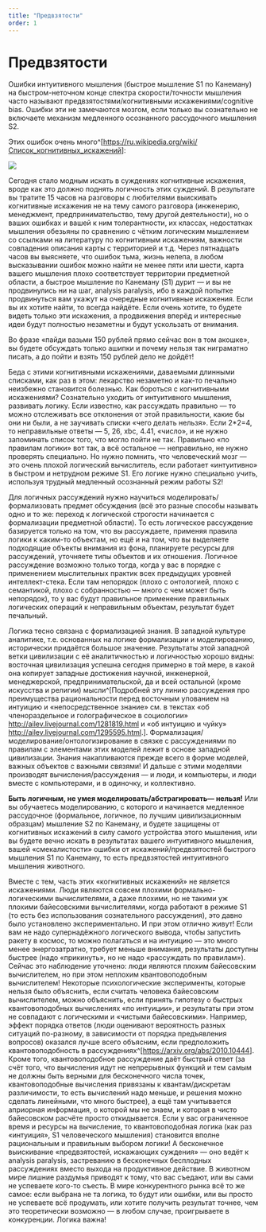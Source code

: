 ```yaml
---
title: "Предвзятости"
order: 1
---
```


# Предвзятости

Ошибки интуитивного мышления (быстрое мышление S1 по Канеману) на быстром-неточном конце спектра скорости/точности мышления часто называют предвзятостями/когнитивными искажениями/cognitive bias. Ошибки эти не замечаются мозгом, если только вы сознательно не включаете механизм медленного осознанного рассудочного мышления S2.

Этих ошибок очень много^[<https://ru.wikipedia.org/wiki/Список_когнитивных_искажений>]:

![](/ru/research/intellect-stack/33.png)

Сегодня стало модным искать в суждениях когнитивные искажения, вроде как это должно поднять логичность этих суждений. В результате вы тратите 15 часов на разговоры с любителями выискивать когнитивные искажения не на тему самого разговора (инженерию, менеджмент, предпринимательство, тему другой деятельности), но о ваших ошибках и вашей к ним толерантности, их классах, недостатках мышления обезьяны по сравнению с чётким логическим мышлением со ссылками на литературу по когнитивным искажениям, важности совпадения описания карты с территорией и т.д. Через пятнадцать часов вы выясняете, что ошибок тьма, жизнь нелепа, в любом высказывании ошибок можно найти не менее пяти или шести, карта вашего мышления плохо соответствует территории предметной области, а быстрое мышление по Канеману (S1) дурит — и вы не продвинулись ни на шаг, analysis paralysis, ибо в каждой попытке продвинуться вам укажут на очередные когнитивные искажения. Если вы их хотите найти, то всегда найдёте. Если очень хотите, то будете видеть только эти искажения, а продвижения вперёд и интересные идеи будут полностью незаметны и будут ускользать от внимания.

Во фразе «пайди вазьми 150 рублей прямо сейчас вон в том акошке», вы будете обсуждать только ашипки и почему нельзя так ниграматно писать, а до пойти и взять 150 рублей дело не дойдёт!

Беда с этими когнитивными искажениями, даваемыми длинными списками, как раз в этом: лекарство незаметно и как-то печально неизбежно становится болезнью. Как бороться с когнитивными искажениями? Сознательно уходить от интуитивного мышления, развивать логику. Если известно, как рассуждать правильно — то можно отслеживать все отклонения от этой правильности, какие бы они ни были, а не заучивать списки «чего делать нельзя». Если 2\*2=4, то неправильные ответы — 5, 26, xbc, 4.41, «число», и не нужно запоминать список того, что могло пойти не так. Правильно «по правилам логики» вот так, а всё остальное — неправильно, не нужно проверять специально. Но нужно помнить, что человеческий мозг — это очень плохой логический вычислитель, если работает «интуитивно» в быстром и нетрудном режиме S1. Его логике нужно специально учить, используя трудный медленный осознанный режим работы S2!

Для логичных рассуждений нужно научиться моделировать/формализовать предмет обсуждения (всё это разные способы называть одно и то же: переход к логической строгости начинается с формализации предметной области). То есть логическое рассуждение базируется только на том, что вы рассуждаете, применяя правила логики к каким-то объектам, но ещё и на том, что вы выделяете подходящие объекты внимания из фона, планируете ресурсы для рассуждений, уточняете типы объектов и их отношения. Логичное рассуждение возможно только тогда, когда у вас в порядке с применением мыслительных практик всех предыдущих уровней интеллект-стека. Если там непорядок (плохо с онтологией, плохо с семантикой, плохо с собранностью — много с чем может быть непорядок), то у вас будут правильное применение правильных логических операций к неправильным объектам, результат будет печальный.

Логика тесно связана с формализацией знания. В западной культуре аналитике, т.е. основанных на логике формализации и моделированию, исторически придаётся большое значение. Результаты этой западной ветки цивилизации с её аналитичностью и логичностью хорошо видны: восточная цивилизация успешна сегодня примерно в той мере, в какой она копирует западные достижения научной, инженерной, менеджерской, предпринимательской, да и всей остальной (кроме искусства и религии) мысли^[Подробней эту линию рассуждения про преимущества рациональности перед восточным упованием на интуицию и «непосредственное знание» см. в текстах «об членораздельное и голографическое в социологии» <http://ailev.livejournal.com/1281819.html> и «об интуицию и чуйку» <http://ailev.livejournal.com/1295595.html>.]. Формализация/моделирование/онтологизирование в связке с рассуждениями по правилам с элементами этих моделей лежит в основе западной цивилизации. Знания накапливаются прежде всего в форме моделей, важных объектов с важными связями! И дальше с этими моделями производят вычисления/рассуждения — и люди, и компьютеры, и люди вместе с компьютерами, и в одиночку, и коллективно.

**Быть логичным, не умея моделировать/****абстрагировать****— нельзя!** Или вы обучаетесь моделированию, с которого и начинается медленное рассудочное (формальное, логичное, по лучшим цивилизационным образцам) мышление S2 по Канеману, и будете защищены от когнитивных искажений в силу самого устройства этого мышления, или вы будете вечно искать в результатах вашего интуитивного мышления, вашей «смекалистости» ошибки от искажений/предвзятостей быстрого мышления S1 по Канеману, то есть предвзятостей интуитивного мышления животного.

Вместе с тем, часть этих «когнитивных искажений» не является искажениями. Люди являются совсем плохими формально-логическими вычислителями, а даже плохими, но не такими уж плохими байесовскими вычислителями, когда работают в режиме S1 (то есть без использования сознательного рассуждения), это давно было установлено экспериментально. И при этом отлично живут! Если вам не надо супернадёжного логического вывода, чтобы запустить ракету в космос, то можно полагаться и на интуицию — это много менее энергозатратно, требует меньше внимания, результаты доступны быстрее (надо «прикинуть», но не надо «рассуждать по правилам»). Сейчас это наблюдение уточнено: люди являются плохим байесовским вычислителем, но при этом неплохим квантовоподобным вычислителем! Некоторые психологические эксперименты, которые нельзя было объяснить, если считать человека байесовским вычислителем, можно объяснить, если принять гипотезу о быстрых квантовоподобных вычислениях «по интуиции», и результаты при этом не совпадают с логическими и «чистыми байесовскими». Например, эффект порядка ответов (люди оценивают вероятность разных ситуаций по-разному, в зависимости от порядка предъявления вопросов) оказался лучше всего объясним, если предположить квантовоподобность в рассуждениях^[<https://arxiv.org/abs/2010.10444>]. Кроме того, квантовоподобное рассуждение даёт быстрый ответ (за счёт того, что вычисления идут не непрерывных функций и тем самым не должны быть верными для бесконечного числа точек, квантовоподобные вычисления привязаны к квантам/дискретам различимости, то есть вычислений надо меньше, и решения можно сделать линейными, что много быстрее), а ещё там учитывается априорная информация, о которой мы не знаем, и которая в чисто байесовском расчёте просто откидывается. Если у вас ограниченное время и ресурсы на вычисление, то квантовоподобная логика (как раз «интуиция», S1 человеческого мышления) становится вполне рациональным и правильным выбором логики! А бесконечное выискивание «предвзятостей, искажающих суждения» — оно ведёт к analysis paralysis, застреванию в бесконечных бесплодных рассуждениях вместо выхода на продуктивное действие. В животном мире лишние раздумья приводят к тому, что вас съедают, или вы сами не успеваете кого-то съесть. В мире конкурентного рынка всё то же самое: если выбрана не та логика, то будут или ошибки, или вы просто не успеваете всё продумать, или хотите получить результат точнее, чем это теоретически возможно — в любом случае, проигрываете в конкуренции. Логика важна!